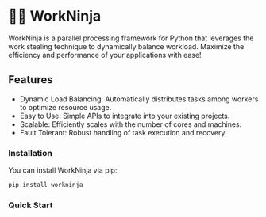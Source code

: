 # 🥷🐍 WorkNinja

WorkNinja is a parallel processing framework for Python that leverages the work stealing technique to dynamically balance workload. Maximize the efficiency and performance of your applications with ease!

## Features

- Dynamic Load Balancing: Automatically distributes tasks among workers to optimize resource usage.
- Easy to Use: Simple APIs to integrate into your existing projects.
- Scalable: Efficiently scales with the number of cores and machines.
- Fault Tolerant: Robust handling of task execution and recovery.

### Installation

You can install WorkNinja via pip:

```bash
pip install workninja
```

### Quick Start
